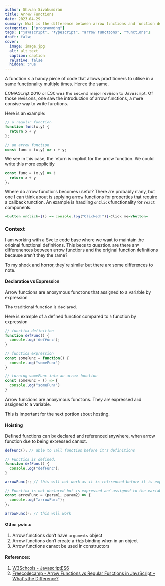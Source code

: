 ```yaml
---
author: Shivan Sivakumaran
title: Arrow Functions
date: 2023-04-29
summary: What is the difference between arrow functions and function definitions in javascript?
categories: ["programming"]
tags: ["javascript", "typescript", "arrow functions", "functions"]
draft: false
cover:
  image: image.jpg
  alt: alt text
  caption: caption
  relative: false
  hidden: true
---
```


A function is a handy piece of code that allows practitioners to utilise in a same functionality multiple times. Hence the same.

ECMAScript 2016 or ES6 was the second major revision to Javascript. Of those revisions, one saw the introduction of arrow functions, a more consise way to write functions.

Here is an example:

```javascript
// a regular function
function func(x,y) {
  return x + y
};

// an arrow function
const func = (x,y) => x + y;
```

We see in this case, the return is implicit for the arrow function. We could write this more explicitly.

```javascript
const func = (x,y) => {
  return x + y
};
```

Where do arrow functions becomes useful? There are probably many, but one I can think about is applying arrow functions for properties that require a callback function. An example is handling `onClick` functionality for `react` components.

```jsx
<button onClick={() => console.log("Clicked!")}>Click me</button>
```

### Context

I am working with a Svelte code base where we want to maintain the original functional definitions. This begs to question, are there any differenences between arrow functions and the original function definitions because aren't they the same?

To my shock and horror, they're similar but there are some differences to note.


#### Declaration vs Expression

Arrow functions are anonymous functions that assigned to a variable by expression.

The traditional function is declared.

Here is example of a defined function compared to a function by expression.
```typescript
// function definition
function defFunc() {
  console.log("defFunc");
}

// function expression
const someFunc = function() {
  console.log("someFunc")
}

// turning someFunc into an arrow function
const someFunc = () => {
  console.log("someFunc")
}
```

Arrow functions are anonymous functions. They are expressed and assigned to a variable.

This is important for the next portion about hosting.

#### Hoisting

Defined functions can be declared and referenced anywhere, when arrow function due to being expressed cannot.

```typescript
defFunc(); // able to call function before it's definitions

// Function is defined.
function defFunc() {
  console.log("defFunc");
}

arrowFunc(); // this will not work as it is referenced before it is expressed

// Function is not declared but is expressed and assigned to the variable
const arrowFunc = (param1, param2) => {
  console.log("arrowFunc");
};

arrowFunc(); // this will work
```

#### Other points

1. Arrow functions don't have `arguments` object
2. Arrow functions don't create a `this` binding when in an object
3. Arrow functions cannot be used in constructors

#### References:

1. [W3Schools - JavascriptES6](https://www.w3schools.com/Js/js_es6.asp)
2. [Freecodecamp - Arrow Functions vs Regular Functions in JavaScript – What's the Difference?](https://www.freecodecamp.org/news/the-difference-between-arrow-functions-and-normal-functions/)
